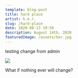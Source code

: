 ```yaml
---
template: blog-post
title: hard place
artist: h.e.r.
slug: /hard-place
date: 2020-08-13 19:59
description: August 14th, 2020
featuredImage: /assets/her.jpg
---
```



testing change from admin

![](/assets/hardplace.jpg)

What if nothing ever will change?
